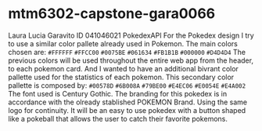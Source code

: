 # mtm6302-capstone-gara0066
Laura Lucia Garavito
ID 041046021
PokedexAPI
For the Pokedex design I try to use a similar color pallete already used in Pokemon.
The main colors chosen are:
`#FFFFFF`
`#FFCC00`
`#0075BE`
`#061634`
`#FB1B1B`
`#000000`
`#D4D4D4`
The previous colors will be used throughout the entire web app from the header, to each pokemon card. 
And I wanted to have an additional bivrant color pallette used for the statistics of each pokemon.
This secondary color pallette is composed by:
`#00578D`
`#6B008A`
`#79BE00`
`#E4EC06`
`#E0054E`
`#E4A002`
The font used is Century Gothic.
The branding for this pokedex is in accordance with the olready stablished POKEMON Brand. Using the 
same logo for continuity.
It will be an easy to use pokedex with a button shaped like a pokeball that allows the user to catch their
favorite pokemons.
